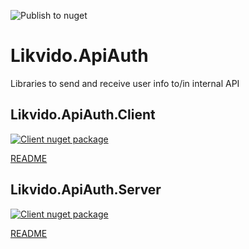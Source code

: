 ![Publish to nuget](https://github.com/Likvido/Likvido.ApiAuth/workflows/Publish%20to%20nuget/badge.svg)
# Likvido.ApiAuth
Libraries to send and receive user info to/in internal API
## Likvido.ApiAuth.Client
[![Client nuget package](https://img.shields.io/nuget/v/Likvido.ApiAuth.Client)](https://www.nuget.org/packages/Likvido.ApiAuth.Client/)

[README](src/Likvido.ApiAuth.Client/README.md)
## Likvido.ApiAuth.Server
[![Client nuget package](https://img.shields.io/nuget/v/Likvido.ApiAuth.Client)](https://www.nuget.org/packages/Likvido.ApiAuth.Server/)

[README](src/Likvido.ApiAuth.Server/README.md)
